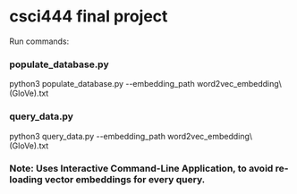 # csci444 final project

Run commands:
### populate_database.py
python3 populate_database.py --embedding_path word2vec_embedding\ \(GloVe\).txt

### query_data.py
python3 query_data.py --embedding_path word2vec_embedding\ \(GloVe\).txt
### Note: Uses Interactive Command-Line Application, to avoid re-loading vector embeddings for every query.